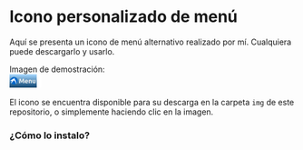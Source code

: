 # Icono personalizado de menú 
  <p>Aquí se presenta un icono de menú alternativo realizado por mí. Cualquiera puede descargarlo y usarlo.</p>
  Imagen de demostración:
  <br>
  <img src="img/lubuntu_definitiva.png" alt="icono_menu">
  <br>
  <p>El icono se encuentra disponible para su descarga en la carpeta <code>img</code> de este repositorio, o simplemente
  haciendo clic en la imagen.</p>
  
  <h3>¿Cómo lo instalo?<h3>
